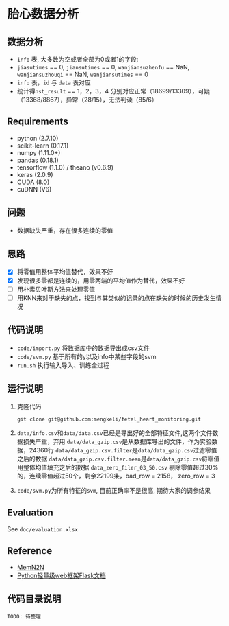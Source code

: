 # 胎心数据分析

## 数据分析
- `info` 表, 大多数为空或者全部为0或者1的字段: 
- `jiasutimes` == 0, `jiansutimes` == 0, `wanjiansuzhenfu` == NaN, `wanjiansuzhouqi` == NaN, `wanjiansutimes` == 0
- `info` 表，`id` 与 `data` 表对应
- 统计得`nst_result` == 1，2，3，4 分别对应正常（18699/13309），可疑（13368/8867），异常（28/15），无法判读（85/6）

## Requirements
- python (2.7.10)
- scikit-learn (0.17.1)
- numpy (1.11.0+)
- pandas (0.18.1)
- tensorflow (1.1.0) / theano (v0.6.9)
- keras (2.0.9)
- CUDA (8.0)
- cuDNN (V6)

## 问题

- 数据缺失严重，存在很多连续的零值

## 思路

- [x] 将零值用整体平均值替代，效果不好
- [x] 发现很多零都是连续的，用零两端的平均值作为替代，效果不好
- [ ] 用朴素贝叶斯方法来处理零值
- [ ] 用KNN来对于缺失的点，找到与其类似的记录的点在缺失的时候的历史发生情况

## 代码说明

- `code/import.py` 将数据库中的数据导出成csv文件
- `code/svm.py` 基于所有的y以及info中某些字段的svm
- `run.sh` 执行输入导入、训练全过程

## 运行说明
1. 克隆代码

   ```
   git clone git@github.com:mengkeli/fetal_heart_monitoring.git
   ```

2. `data/info.csv`和`data/data.csv`已经是导出好的全部特征文件,这两个文件数据损失严重，弃用
  `data/data_gzip.csv`是从数据库导出的文件，作为实验数据，24360行
  `data/data_gzip.csv.filter`是`data/data_gzip.csv`过滤零值之后的数据
  `data/data_gzip.csv.filter.mean`是`data/data_gzip.csv`将零值用整体均值填充之后的数据
  `data_zero_filer_03_50.csv` 剔除零值超过30%的，连续零值超过50个，剩余22199条，bad_row = 2158， zero_row = 3


3. `code/svm.py`为所有特征的`svm`, 目前正确率不是很高, 期待大家的调参结果

## Evaluation
See `doc/evaluation.xlsx`

## Reference
- [MemN2N](https://github.com/priyank87/memn2n)
- [Python轻量级web框架Flask文档](http://flask.pocoo.org/)

## 代码目录说明
```
TODO: 待整理
```

